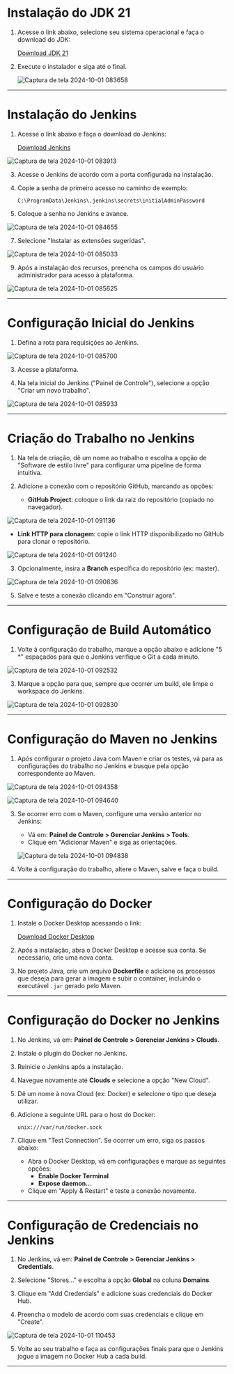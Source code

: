 # Instalação do JDK 21

1. Acesse o link abaixo, selecione seu sistema operacional e faça o download do JDK:

   [Download JDK 21](https://www.oracle.com/in/java/technologies/downloads/#jdk21-windows)

2. Execute o instalador e siga até o final.

   ![Captura de tela 2024-10-01 083658](https://github.com/user-attachments/assets/e4c220e6-9734-4d4d-9d96-de59dd8cc101)


---

# Instalação do Jenkins

1. Acesse o link abaixo e faça o download do Jenkins:

   [Download Jenkins](https://www.jenkins.io/download/#downloading-jenkins)
   
![Captura de tela 2024-10-01 083913](https://github.com/user-attachments/assets/36a196bb-c938-4e76-9d0d-af50617549d2)

3. Acesse o Jenkins de acordo com a porta configurada na instalação.

4. Copie a senha de primeiro acesso no caminho de exemplo:

   ```
   C:\ProgramData\Jenkins\.jenkins\secrets\initialAdminPassword
   ```

5. Coloque a senha no Jenkins e avance.
   
![Captura de tela 2024-10-01 084655](https://github.com/user-attachments/assets/36f14a36-c8be-4520-9d46-7431f084929a)


7. Selecione "Instalar as extensões sugeridas".
   
![Captura de tela 2024-10-01 085033](https://github.com/user-attachments/assets/cf7ef09a-7bb8-40a9-876e-48425d1aa19d)

9. Após a instalação dos recursos, preencha os campos do usuário administrador para acesso à plataforma.
    
![Captura de tela 2024-10-01 085625](https://github.com/user-attachments/assets/cfa98d8b-b2b3-40f0-9980-5bf8bde9f460)

---

# Configuração Inicial do Jenkins

1. Defina a rota para requisições ao Jenkins.
   
![Captura de tela 2024-10-01 085700](https://github.com/user-attachments/assets/fe83c9cc-b070-4c73-914e-b8e9565fb5ec)

3. Acesse a plataforma.

4. Na tela inicial do Jenkins ("Painel de Controle"), selecione a opção "Criar um novo trabalho".
   
![Captura de tela 2024-10-01 085933](https://github.com/user-attachments/assets/84892e5d-0241-40ac-9a55-ca4ff17dbab4)

---

# Criação do Trabalho no Jenkins

1. Na tela de criação, dê um nome ao trabalho e escolha a opção de "Software de estilo livre" para configurar uma pipeline de forma intuitiva.

2. Adicione a conexão com o repositório GitHub, marcando as opções:

   - **GitHub Project**: coloque o link da raiz do repositório (copiado no navegador).

![Captura de tela 2024-10-01 091136](https://github.com/user-attachments/assets/f80bedd5-fa06-4952-9355-9055f5164a60)

   
   - **Link HTTP para clonagem**: copie o link HTTP disponibilizado no GitHub para clonar o repositório.
     
![Captura de tela 2024-10-01 091240](https://github.com/user-attachments/assets/6c9409a2-d8b7-4397-9d44-87fbf67186a7)

3. Opcionalmente, insira a **Branch** específica do repositório (ex: master).
   
![Captura de tela 2024-10-01 090836](https://github.com/user-attachments/assets/70747fb6-77f9-41b3-a7f5-bbe616b110a2)

5. Salve e teste a conexão clicando em "Construir agora".

---

# Configuração de Build Automático

1. Volte à configuração do trabalho, marque a opção abaixo e adicione "5 *" espaçados para que o Jenkins verifique o Git a cada minuto.
   
![Captura de tela 2024-10-01 092532](https://github.com/user-attachments/assets/3b9f7884-5635-452c-a2ad-af49241e48e5)

3. Marque a opção para que, sempre que ocorrer um build, ele limpe o workspace do Jenkins.
   
![Captura de tela 2024-10-01 092830](https://github.com/user-attachments/assets/f1988e49-35b4-4434-8851-72353de90462)

---

# Configuração do Maven no Jenkins

1. Após configurar o projeto Java com Maven e criar os testes, vá para as configurações do trabalho no Jenkins e busque pela opção correspondente ao Maven.
   
![Captura de tela 2024-10-01 094358](https://github.com/user-attachments/assets/515e4601-d4ef-452f-8906-fd1c3d6cb1bb)

![Captura de tela 2024-10-01 094640](https://github.com/user-attachments/assets/08d5d76f-d48f-418c-a628-fe8aeec8076e)

3. Se ocorrer erro com o Maven, configure uma versão anterior no Jenkins:

   - Vá em: **Painel de Controle > Gerenciar Jenkins > Tools**.
   - Clique em "Adicionar Maven" e siga as orientações.

   ![Captura de tela 2024-10-01 094838](https://github.com/user-attachments/assets/087b3fdd-b504-446a-bf23-f2bc352c9f8b)

4. Volte à configuração do trabalho, altere o Maven, salve e faça o build.

---

# Configuração do Docker

1. Instale o Docker Desktop acessando o link:

   [Download Docker Desktop](https://www.docker.com/products/docker-desktop)

2. Após a instalação, abra o Docker Desktop e acesse sua conta. Se necessário, crie uma nova conta.

3. No projeto Java, crie um arquivo **Dockerfile** e adicione os processos que deseja para gerar a imagem e subir o container, incluindo o executável `.jar` gerado pelo Maven.

---

# Configuração do Docker no Jenkins

1. No Jenkins, vá em: **Painel de Controle > Gerenciar Jenkins > Clouds**.

2. Instale o plugin do Docker no Jenkins.

3. Reinicie o Jenkins após a instalação.

4. Navegue novamente até **Clouds** e selecione a opção "New Cloud".

5. Dê um nome à nova Cloud (ex: Docker) e selecione o tipo que deseja utilizar.

6. Adicione a seguinte URL para o host do Docker:

   ```
   unix:///var/run/docker.sock
   ```

7. Clique em "Test Connection". Se ocorrer um erro, siga os passos abaixo:

   - Abra o Docker Desktop, vá em configurações e marque as seguintes opções:
     - **Enable Docker Terminal**
     - **Expose daemon...**
   - Clique em "Apply & Restart" e teste a conexão novamente.

---

# Configuração de Credenciais no Jenkins

1. No Jenkins, vá em: **Painel de Controle > Gerenciar Jenkins > Credentials**.

2. Selecione "Stores..." e escolha a opção **Global** na coluna **Domains**.

3. Clique em "Add Credentials" e adicione suas credenciais do Docker Hub.

4. Preencha o modelo de acordo com suas credenciais e clique em "Create".
   
![Captura de tela 2024-10-01 110453](https://github.com/user-attachments/assets/aa638f7f-2f74-43a2-9c8e-26f9f7f4089a)

5. Volte ao seu trabalho e faça as configurações finais para que o Jenkins jogue a imagem no Docker Hub a cada build.

--- 
